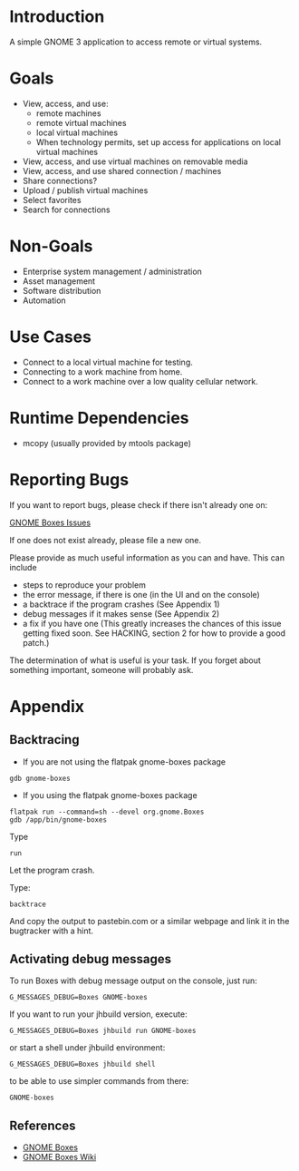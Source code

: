 # Introduction

A simple GNOME 3 application to access remote or virtual systems.

# Goals

* View, access, and use:
  * remote machines
  * remote virtual machines
  * local virtual machines
  * When technology permits, set up access for applications on local virtual machines
* View, access, and use virtual machines on removable media
* View, access, and use shared connection / machines
* Share connections?
* Upload / publish virtual machines
* Select favorites
* Search for connections

# Non-Goals

* Enterprise system management / administration
* Asset management
* Software distribution
* Automation

# Use Cases

* Connect to a local virtual machine for testing.
* Connecting to a work machine from home.
* Connect to a work machine over a low quality cellular network.

# Runtime Dependencies

* mcopy (usually provided by mtools package)

# Reporting Bugs

If you want to report bugs, please check if there isn't already one on:

 [GNOME Boxes Issues](https://gitlab.GNOME.org/GNOME/GNOME-boxes/issues)

If one does not exist already, please file a new one.

Please provide as much useful information as you can and have. This can
include

* steps to reproduce your problem
* the error message, if there is one (in the UI and on the console)
* a backtrace if the program crashes (See Appendix 1)
* debug messages if it makes sense (See Appendix 2)
* a fix if you have one (This greatly increases the chances of this issue
  getting fixed soon. See HACKING, section 2 for how to provide a good patch.)

The determination of what is useful is your task. If you forget about
something important, someone will probably ask.

# Appendix

## Backtracing

* If you are not using the flatpak gnome-boxes package

```
gdb gnome-boxes
```

* If you using the flatpak gnome-boxes package

```
flatpak run --command=sh --devel org.gnome.Boxes
gdb /app/bin/gnome-boxes
```

Type

```
run
```

Let the program crash.

Type:

```
backtrace
```

And copy the output to pastebin.com or a similar webpage and link it in the
bugtracker with a hint.

## Activating debug messages

To run Boxes with debug message output on the console, just run:

```
G_MESSAGES_DEBUG=Boxes GNOME-boxes
```

If you want to run your jhbuild version, execute:

```
G_MESSAGES_DEBUG=Boxes jhbuild run GNOME-boxes
```

or start a shell under jhbuild environment:

```
G_MESSAGES_DEBUG=Boxes jhbuild shell
```

to be able to use simpler commands from there:

```
GNOME-boxes
```

## References

* [GNOME Boxes](https://wiki.GNOME.org/ThreePointThree/Features/Boxes)
* [GNOME Boxes Wiki](https://wiki.GNOME.org/Design/Apps/Boxes)

